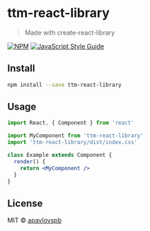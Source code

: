 # ttm-react-library

> Made with create-react-library

[![NPM](https://img.shields.io/npm/v/ttm-react-library.svg)](https://www.npmjs.com/package/ttm-react-library) [![JavaScript Style Guide](https://img.shields.io/badge/code_style-standard-brightgreen.svg)](https://standardjs.com)

## Install

```bash
npm install --save ttm-react-library
```

## Usage

```jsx
import React, { Component } from 'react'

import MyComponent from 'ttm-react-library'
import 'ttm-react-library/dist/index.css'

class Example extends Component {
  render() {
    return <MyComponent />
  }
}
```

## License

MIT © [apavlovspb](https://github.com/apavlovspb)
